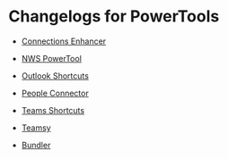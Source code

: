 # Changelogs for PowerTools

* [Connections Enhancer](Connections-Enhancer-(Changelog))


* [NWS PowerTool](NWS-PowerTool-(Changelog))
* [Outlook Shortcuts](Outlook-Shortcuts-(Changelog))
* [People Connector](People-Connector-(Changelog))
* [Teams Shortcuts](Teams-Shortcuts-(Changelog))
* [Teamsy](Teamsy-(Changelog))


* [Bundler](PowerTools-Bundler-(Changelog))
